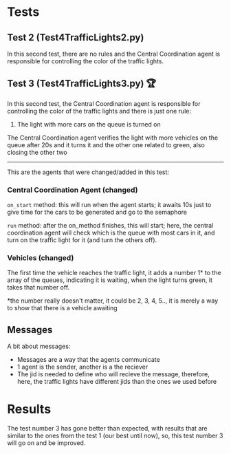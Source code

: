 # Tests
## Test 2 (Test4TrafficLights2.py)
In this second test, there are no rules and the Central Coordination agent is responsible for controlling the color of the traffic lights.

## Test 3 (Test4TrafficLights3.py) 🏆
In this second test, the Central Coordination agent is responsible for controlling the color of the traffic lights and there is just one rule:

1. The light with more cars on the queue is turned on 

The Central Coordination agent verifies the light with more vehicles on the queue after 20s and it turns it and the other one related to green, also closing the other two

---

This are the agents that were changed/added in this test:

### Central Coordination Agent (changed)
`on_start` method: this will run when the agent starts; it awaits 10s just to give time for the cars to be generated and go to the semaphore

`run` method: after the on_method finishes, this will start; here, the central coordination agent will check which is the queue with most cars in it, and turn on the traffic light for it (and turn the others off).

### Vehicles (changed)
The first time the vehicle reaches the traffic light, it adds a number 1* to the array of the queues, indicating it is waiting, when the light turns green, it takes that number off.

*the number really doesn't matter, it could be 2, 3, 4, 5.., it is merely a way to show that there is a vehicle awaiting 

## Messages
A bit about messages:
- Messages are a way that the agents communicate
- 1 agent is the sender, another is a the reciever
- The jid is needed to define who will recieve the message, therefore, here, the traffic lights have different jids than the ones we used before

# Results
The test number 3 has gone better than expected, with results that are similar to the ones from the test 1 (our best until now), so, this test number 3 will go on and be improved.
